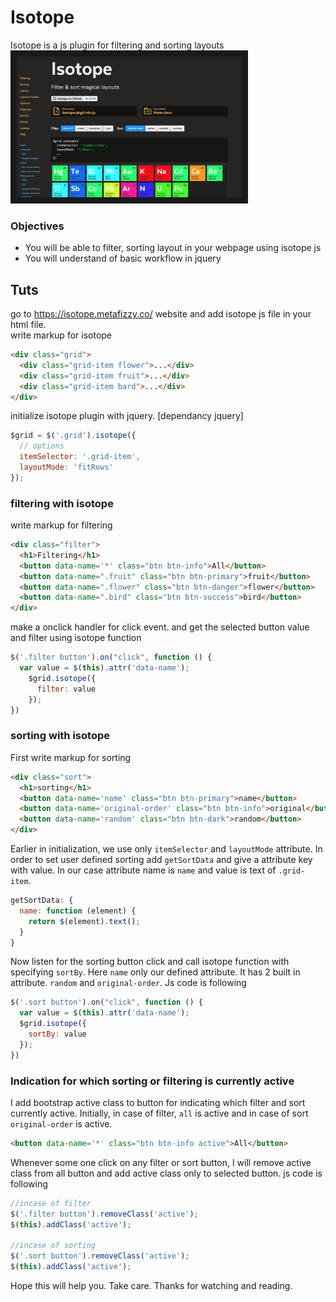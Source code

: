 # Isotope
Isotope is a js plugin for filtering and sorting layouts
<a href="https://www.youtube.com/watch?v=ZfhVm7XPkXk&t" target="_blank"><img src="https://raw.githubusercontent.com/polodev/youtube-isotope-filtering-sorting/master/thumbnail.png"
alt="isotope js plugin tutorial | How to use isotope js in your html web page for filtering and sorting" width="360" border="10" /></a>
### Objectives
* You will be able to filter, sorting layout in your webpage using isotope js
* You will understand of basic workflow in jquery


## Tuts
go to https://isotope.metafizzy.co/ website and add isotope js file in your html file.   
write markup for isotope
~~~html
<div class="grid">
  <div class="grid-item flower">...</div>
  <div class="grid-item fruit">...</div>
  <div class="grid-item bard">...</div>
</div>
~~~

initialize isotope plugin with jquery. [dependancy jquery]
~~~js
$grid = $('.grid').isotope({
  // options
  itemSelector: '.grid-item',
  layoutMode: 'fitRows'
});
~~~
### filtering with isotope
write markup for filtering 
~~~html
<div class="filter">
  <h1>Filtering</h1>
  <button data-name='*' class="btn btn-info">All</button>
  <button data-name=".fruit" class="btn btn-primary">fruit</button>
  <button data-name=".flower" class="btn btn-danger">flower</button>
  <button data-name=".bird" class="btn btn-success">bird</button>
</div>
~~~
make a onclick handler for click event. and get the selected button value and filter using isotope function
~~~js
$('.filter button').on("click", function () {
  var value = $(this).attr('data-name');
    $grid.isotope({
      filter: value
    });
})
~~~

### sorting with isotope
First write markup for sorting
~~~html
<div class="sort">
  <h1>sorting</h1>
  <button data-name='name' class="btn btn-primary">name</button>
  <button data-name='original-order' class="btn btn-info">original</button>
  <button data-name='random' class="btn btn-dark">random</button>
</div>
~~~
Earlier in initialization, we use only `itemSelector` and `layoutMode` attribute. In order to set user defined sorting add  `getSortData` and give a attribute key with value. In our case attribute name is `name` and value is text of `.grid-item`.
~~~js
getSortData: {
  name: function (element) {
    return $(element).text();
  }
}
~~~
Now listen for the sorting button click and call isotope function with specifying `sortBy`. Here `name` only our defined attribute. It has 2 built in attribute. `random` and `original-order`. Js code is following
~~~js
$('.sort button').on("click", function () {
  var value = $(this).attr('data-name');
  $grid.isotope({
    sortBy: value
  });
})
~~~

### Indication for which sorting or filtering is currently active
I add bootstrap active class to button for indicating which filter and sort currently active. Initially, in case of filter, `all` is active and in case of sort `original-order` is active.
~~~html
<button data-name='*' class="btn btn-info active">All</button>
~~~
Whenever some one click on any filter or sort button, I will remove active class from all button and add active class only to selected button. js code is following


~~~js
//incase of filter
$('.filter button').removeClass('active');
$(this).addClass('active');

//incase of sorting
$('.sort button').removeClass('active');
$(this).addClass('active');
~~~

Hope this will help you. Take care. Thanks for watching and reading.



